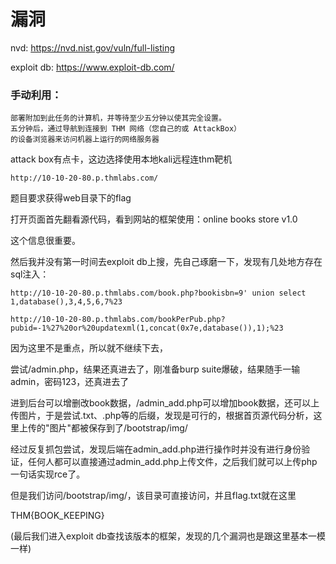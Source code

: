 # 漏洞

nvd: https://nvd.nist.gov/vuln/full-listing

exploit db: https://www.exploit-db.com/

### 手动利用：

    部署附加到此任务的计算机，并等待至少五分钟以使其完全设置。
    五分钟后，通过导航到连接到 THM 网络（您自己的或 AttackBox）
    的设备浏览器来访问机器上运行的网络服务器

attack box有点卡，这边选择使用本地kali远程连thm靶机

    http://10-10-20-80.p.thmlabs.com/

题目要求获得web目录下的flag

打开页面首先翻看源代码，看到网站的框架使用：online books store v1.0

这个信息很重要。

然后我并没有第一时间去exploit db上搜，先自己琢磨一下，发现有几处地方存在sql注入：

    http://10-10-20-80.p.thmlabs.com/book.php?bookisbn=9' union select 1,database(),3,4,5,6,7%23

    http://10-10-20-80.p.thmlabs.com/bookPerPub.php?pubid=-1%27%20or%20updatexml(1,concat(0x7e,database()),1);%23

因为这里不是重点，所以就不继续下去，

尝试/admin.php，结果还真进去了，刚准备burp suite爆破，结果随手一输admin，密码123，还真进去了

进到后台可以增删改book数据，/admin_add.php可以增加book数据，还可以上传图片，于是尝试.txt、.php等的后缀，发现是可行的，根据首页源代码分析，这里上传的"图片"都被保存到了/bootstrap/img/

经过反复抓包尝试，发现后端在admin_add.php进行操作时并没有进行身份验证，任何人都可以直接通过admin_add.php上传文件，之后我们就可以上传php一句话实现rce了。

但是我们访问/bootstrap/img/，该目录可直接访问，并且flag.txt就在这里

THM{BOOK_KEEPING}

(最后我们进入exploit db查找该版本的框架，发现的几个漏洞也是跟这里基本一模一样)
